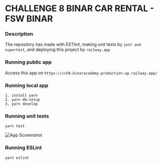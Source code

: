 # CHALLENGE 8 BINAR CAR RENTAL - FSW BINAR

### Description
The repository has made with ESTlint, making unit tests by ```jest and supertest```, and deploying this project by ```railway.app```


### Running public app
Access this app on ``` https://cch8-binaracademy-production.up.railway.app/ ```


### Running local app
```
1. install yarn
2. yarn db:setup
3. yarn develop

```

### Running unit tests
```
yarn test
```

![App Screenshot](https://res.cloudinary.com/dd93u8fa5/image/upload/v1668862892/Binar%20Academy/Unit_tests_yszuux.jpg)


### Running ESLint
```
yarn eslint
```